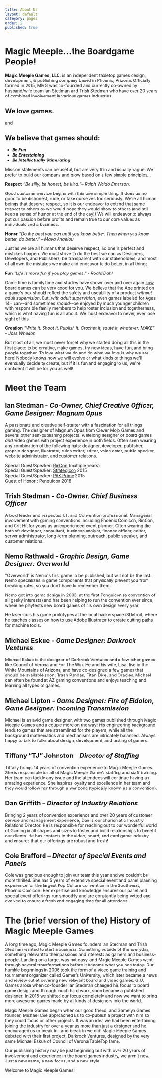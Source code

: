 ```yaml
---
title: About Us
layout: default
category: pages
order: 2
published: true
---
```

# Magic Meeple...the Boardgame People!
**Magic Meeple Games, LLC.** is an independent tabletop games design, development, & publishing company based in Phoenix, Arizona. Officially formed in 2015, MMG was co-founded and currently co-owned by husband/wife team Ian Stedman and Trish Stedman who have over 20 years of combined involvement in various games industries.

## We love games.

and

## We believe that games should:

- _**Be Fun**_
- _**Be Entertaining**_
- _**Be Intellectually Stimulating**_

Mission statements can be useful, but are very thin and usually vague. We prefer to build our company and grow based on a few simple principles...

**Respect**
_“Be silly, be honest, be kind.”_– _Ralph Waldo Emerson._  

Good customer service begins with this one simple thing. It does us no good to be dishonest, rude, or take ourselves too seriously. We’re all human beings that deserve respect, so it is our endeavor to extend that same respect to others as we would hope they would show to others (and still keep a sense of humor at the end of the day!) We will endeavor to always put our passion before profits and remain true to our core values as individuals and a business.

**Honor**
_“Do the best you can until you know better. Then when you know better, do better.”_ – _Maya Angelou_  

Just as we are all humans that deserve respect, no one is perfect and mistakes happen. We must strive to do the best we can as Designers, Developers, and Publishers; be transparent with our stakeholders; and most of all own the mistakes we make and endeavor to do better, in all things.

**Fun**
_"Life is more fun if you play games."_ - _Roald Dahl_  

Game time is family time and studies have shown over and over again [how board games can be very good for you](https://www.google.com/search?q=health+benefits+of+board+games&rlz=1C1CHBF_enUS761US761&oq=health+benefits+of+board+games&aqs=chrome.0.0j69i60j0l2.4043j1j9&sourceid=chrome&ie=UTF-8). We believe that the Age printed on a game's box should reflect the safety and useability of a product _without adult supervision_. But, _with adult supervision_, even games labeled for Ages 14+ can--and sometimes _should_--be enjoyed by much younger children with responsible family members to help foster inclusion and togetherness, which is what having fun is all about. We must endeavor to never, ever lose sight of this.

**Creation**
_"Write it. Shoot it. Publish it. Crochet it, sauté it, whatever. MAKE"_ - _Joss Whedon_  

But most of all, we must never forget why we started doing all this in the first place: to be creative, make games, try new ideas, have fun, and bring people together. To love what we do and do what we love is why we are here! Nobody knows how we will evolve or what kinds of things we'll eventually decide to create, but if it is fun and engaging to us, we're confident it will be for you as well!

# Meet the Team

## Ian Stedman - _Co-Owner, Chief Creative Officer, Game Designer: **Magnum Opus**_

A passionate and creative self-starter with a fascination for all things gaming. The designer of Magnum Opus from Clever Mojo Games and several other self-publishing projects. A lifelong designer of board games _and_ video games with project experience in both fields. Often seen wearing any combination of the following hats: designer, developer, publisher, graphic designer, illustrator, rules writer, editor, voice actor, public speaker, website administrator, and customer relations.

Special Guest/Speaker: [RinCon](http://rincongames.com/) (multiple years)  
Special Guest/Speaker: [Strategicon](http://www.strategicon.net/) 2015  
Special Guest/Speaker: [PAX Prime](http://prime.paxsite.com/) 2015  
Guest of Honor : [Penguicon](http://2018.penguicon.org/) 2018  
  
## Trish Stedman - _Co-Owner, Chief Business Officer_

A bold leader and respected I.T. and Convention professional. Managerial involvement with gaming conventions including Phoenix Comicon, RinCon, and Crit Hit for years as an experienced event planner. Often wearing the hats of: developer, consultant, business analyst, finance officer, editor, server administrator, long-term planning, outreach, public speaker, and customer relations.
  
## Nemo Rathwald - _Graphic Design, Game Designer: **Overworld**_
"Overworld" is Nemo's first game to be published, but will not be the last. Nemo specializes in game components that physically prevent you from breaking rules, so you don't have to remember them.

Nemo got into game design in 2003, at the first Penguicon (a convention of all geeky interests) and has been helping to run the convention ever since, where he playtests new board games of his own design every year.

He laser-cuts his game prototypes at the local hackerspace i3Detroit, where he teaches classes on how to use Adobe Illustrator to create cutting paths for machine tools.

## Michael Eskue - _Game Designer: **Darkrock Ventures**_
Michael Eskue is the designer of Darkrock Ventures and a few other games like Council of Verona and For The Win.  He and his wife, Lisa, live in the White Mountains of Arizona, and have co-designed a few games that should be available soon: Trash Pandas, Titan Dice, and Oracles.  Michael can often be found at AZ gaming conventions and enjoys teaching and learning all types of games.
  
## Michael Lipton - _Game Designer: **Fire of Eidolon**, Game Designer: **Incoming Transmission**_
Michael is an avid game designer, with two games published through Magic Meeple Games and a couple more on the way! His engineering background lends to games that are streamlined for the players, while all the background mathematics and mechanisms are intricately balanced. Always happy to talk to folks about design, development, and testing of games.

## Tiffany “TJ” Johnston – _Director of Staffing_
Tiffany brings 14 years of convention experience to Magic Meeple Games. She is responsible for all of Magic Meeple Game’s staffing and staff training. Her team can tackle any issue and the attendees will continue having an amazing experience. She inspires loyalty and excellence in her team and they would follow her through a war zone (typically known as a convention).

## Dan Griffith – _Director of Industry Relations_
Bringing 2 years of convention experience and over 20 years of customer service and management experience, Dan is our charismatic Industry Relations Director. He is responsible for reaching out to our wonderful world of Gaming in all shapes and sizes to foster and build relationships to benefit our clients. He has contacts in the video, board, and card game industry and ensures that our offerings are robust and fresh!

## Cole Brafford – _Director of Special Events and Panels_
Cole was gracious enough to join our team this year and we couldn’t be more thrilled. She has 5 years of extensive special event and panel planning experience for the largest Pop Culture convention in the Southwest, Phoenix Comicon. Her expertise and knowledge ensures our panel and special event offerings run smoothly and are constantly being vetted and evolved to ensure a fresh and engaging time for all attendees.

# The (brief version of the) History of Magic Meeple Games

A long time ago, Magic Meeple Games founders Ian Stedman and Trish Stedman wanted to start a business. Something outside of the everyday, something relevant to their passions and interests as gamers and business-people. Landing on a target was not easy, and Magic Meeple Games went through several transformations before it became what you see today. Our humble beginnings in 2006 took the form of a video game training and tournament organizer called Gamer’s University, which later became a news and review outlet covering new relevant board and video games. G.U. Games arose when co-founder Ian Stedman changed his focus to board game design and through much hard work, soon became a published designer. In 2015 we shifted our focus completely and now we want to bring more awesome games made by all kinds of designers into the world.

Magic Meeple Games began when our good friend, and Gamelyn Games founder, Michael Coe approached us to co-publish a project with him so they could focus on other projects. It was an idea we had been entertaining joining the industry for over a year as more than just a designer and he encouraged us to break in…and break in we did! Magic Meeple Games debuted with their first project, Darkrock Ventures, designed by the very same Michael Eskue of Council of Verona/TableTop fame.

Our publishing history may be just beginning but with over 20 years of involvement and experience in the board games industry, we aren’t new. Just a new name, a new focus, and a new style.

Welcome to Magic Meeple Games!!
